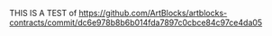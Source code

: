 THIS IS A TEST of https://github.com/ArtBlocks/artblocks-contracts/commit/dc6e978b8b6b014fda7897c0cbce84c97ce4da05

